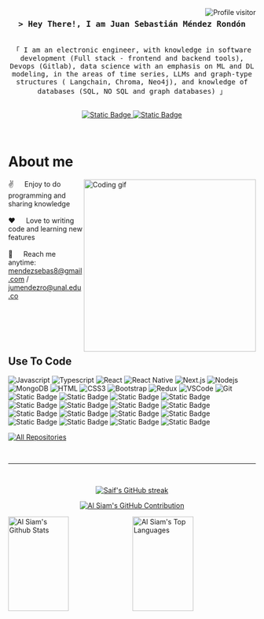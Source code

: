 <a href="https://komarev.com/ghpvc/?username=deathperminut">
<img align="right" src="https://komarev.com/ghpvc/?username=deathperminut&label=Visitors&color=0e75b6&style=flat" alt="Profile visitor" />
</a>

<!-- Intro -->
<h3 align="center">
<samp>&gt; Hey There!, I am
<b><span>Juan Sebastián Méndez Rondón</span></b>
</samp>
</h3>


<p align="center">
<samp>
<br>
「 I am an electronic engineer, with knowledge in software development (Full stack - frontend and backend tools), Devops (Gitlab), data science with an emphasis on ML and DL modeling, in the areas of time series, LLMs and graph-type structures ( Langchain, Chroma, Neo4j), and knowledge of databases (SQL, NO SQL and graph databases)</b> 」
<br>
<br>
</samp>
</p>

<p align="center">
<a href="https://gitlab.com/mendezsebas8" target="blank">
<img alt="Static Badge" src="https://img.shields.io/badge/Gitlab-black?logo=gitlab">
</a>
<a href="www.linkedin.com/in/juan-sebastían-méndez-rondón-99a485192" target="blank">
<img alt="Static Badge" src="https://img.shields.io/badge/LinkedIn-blue?logo=linkedin">
</a>
</p>
<br />

<!-- About Section -->
# About me

<p>
<img align="right" width="350" src="/assets/programmer.gif" alt="Coding gif" />

✌️ &emsp; Enjoy to do programming and sharing knowledge <br/><br/>
❤️ &emsp; Love to writing code and learning new features<br/><br/>
📧 &emsp; Reach me anytime: mendezsebas8@gmail.com / jumendezro@unal.edu.co<br/><br/>

</p>

<br/>
<br/>
<br/>

## Use To Code

![Javascript](https://img.shields.io/badge/Javascript-F0DB4F?style=for-the-badge&labelColor=black&logo=javascript&logoColor=F0DB4F)
![Typescript](https://img.shields.io/badge/Typescript-007acc?style=for-the-badge&labelColor=black&logo=typescript&logoColor=007acc)
![React](https://img.shields.io/badge/-React-61DBFB?style=for-the-badge&labelColor=black&logo=react&logoColor=61DBFB)
![React Native](https://img.shields.io/badge/React_Native-20232A?style=for-the-badge&logo=react&logoColor=61DAFB)
![Next.js](https://img.shields.io/badge/next.js-000000?style=for-the-badge&logo=nextdotjs&logoColor=white)
![Nodejs](https://img.shields.io/badge/Nodejs-3C873A?style=for-the-badge&labelColor=black&logo=node.js&logoColor=3C873A)
![MongoDB](https://img.shields.io/badge/MongoDB-4EA94B?style=for-the-badge&logo=mongodb&logoColor=white)
![HTML](https://img.shields.io/badge/HTML5-E34F26?style=for-the-badge&logo=html5&logoColor=white)
![CSS3](https://img.shields.io/badge/CSS3-1572B6?style=for-the-badge&logo=css3&logoColor=white)
![Bootstrap](https://img.shields.io/badge/Bootstrap-563D7C?style=for-the-badge&logo=bootstrap&logoColor=white)
![Redux](https://img.shields.io/badge/Redux-593D88?style=for-the-badge&logo=redux&logoColor=white)
![VSCode](https://img.shields.io/badge/Visual_Studio-0078d7?style=for-the-badge&logo=visual%20studio&logoColor=white)
![Git](https://img.shields.io/badge/Git-F05032?style=for-the-badge&logo=git&logoColor=white)
<img alt="Static Badge" src="https://img.shields.io/badge/Neo-black?logo=neo4j">
<img alt="Static Badge" src="https://img.shields.io/badge/Flutter-black?logo=flutter">
<img alt="Static Badge" src="https://img.shields.io/badge/AndroidStudio-black?logo=android">
<img alt="Static Badge" src="https://img.shields.io/badge/Docker-gray?logo=docker">
<img alt="Static Badge" src="https://img.shields.io/badge/LLMs-blue">
<img alt="Static Badge" src="https://img.shields.io/badge/Devops-blue">
<img alt="Static Badge" src="https://img.shields.io/badge/Kubernetes-gray?logo=kubernetes">
<img alt="Static Badge" src="https://img.shields.io/badge/Python-gray?logo=python">
<img alt="Static Badge" src="https://img.shields.io/badge/C%23-black?logo=c%23">
<img alt="Static Badge" src="https://img.shields.io/badge/TensorFlow-black?logo=tensorflow">
<img alt="Static Badge" src="https://img.shields.io/badge/Pytorch-black?logo=pytorch">
<img alt="Static Badge" src="https://img.shields.io/badge/Langchain-black?logo=langchain">
<img alt="Static Badge" src="https://img.shields.io/badge/ChromaDb-gray?logo=chromadb">
<img alt="Static Badge" src="https://img.shields.io/badge/SQL-gray?logo=sql">
<img alt="Static Badge" src="https://img.shields.io/badge/arangodb-gray?logo=arangodb">
<img alt="Static Badge" src="https://img.shields.io/badge/Linux-gray?logo=linux">
<br/>



<p align="left">
<a href="https://github.com/deathperminut?tab=repositories" target="_blank"><img alt="All Repositories" title="All Repositories" src="https://img.shields.io/badge/-All%20Repos-2962FF?style=for-the-badge&logo=koding&logoColor=white"/></a>
</p>

<br/>
<hr/>
<br/>

<p align="center">
<a href="https://github.com/deathperminut">
<img src="https://github-readme-streak-stats.herokuapp.com/?user=deathperminut&theme=radical&border=7F3FBF&background=0D1117" alt="Saif's GitHub streak"/>
</a>
</p>

<p align="center">
<a href="https://github.com/deathperminut">
<img src="https://github-profile-summary-cards.vercel.app/api/cards/profile-details?username=deathperminut&theme=radical" alt="Al Siam's GitHub Contribution"/>
</a>
</p>

<a>
<a href="https://github.com/deathperminut"><img alt="Al Siam's Github Stats" src="https://denvercoder1-github-readme-stats.vercel.app/api?username=deathperminut&show_icons=true&count_private=true&theme=react&border_color=7F3FBF&bg_color=0D1117&title_color=F85D7F&icon_color=F8D866" height="192px" width="49.5%"/></a>
<a href="https://github.com/deathperminut"><img alt="Al Siam's Top Languages" src="https://denvercoder1-github-readme-stats.vercel.app/api/top-langs/?username=deathperminut&langs_count=8&layout=compact&theme=react&border_color=7F3FBF&bg_color=0D1117&title_color=F85D7F&icon_color=F8D866" height="192px" width="49.5%"/></a>
<br/>
</a>

